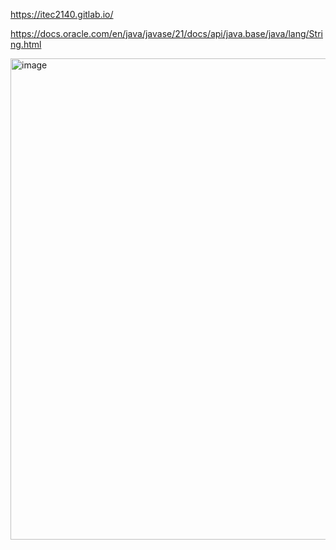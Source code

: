 
https://itec2140.gitlab.io/


https://docs.oracle.com/en/java/javase/21/docs/api/java.base/java/lang/String.html



<img width="770" alt="image" src="https://github.com/DerronOnefive/FarmAnimal/assets/111064439/7e7e9ab0-49e5-4102-9e2d-77a61d3631aa">
